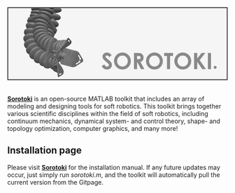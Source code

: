 <div align="center"> <img src="./bin/src/softrobot.png" width="700"> </div> <br/>

[**Sorotoki**](https://bjcaasenbrood.github.io/SorotokiCode/) is an open-source MATLAB toolkit that includes an array of modeling and designing tools for soft robotics. This toolkit brings together various scientific disciplines within the field of soft robotics, including continuum mechanics, dynamical system- and control theory, shape- and topology optimization, computer graphics, and many more! 

## Installation page
Please visit [**Sorotoki**](https://bjcaasenbrood.github.io/SorotokiCode/) for the installation manual. If any future updates may occur, just simply run *sorotoki.m*, and the toolkit will automatically pull the current version from the Gitpage.
